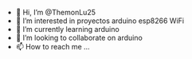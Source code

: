 - 👋 Hi, I’m @ThemonLu25
- 👀 I’m interested in proyectos arduino esp8266 WiFi
- 🌱 I’m currently learning arduino
- 💞️ I’m looking to collaborate on arduino
- 📫 How to reach me ...

<!---
ThemonLu25/ThemonLu25 is a ✨ special ✨ repository because its `README.md` (this file) appears on your GitHub profile.
You can click the Preview link to take a look at your changes.
--->
